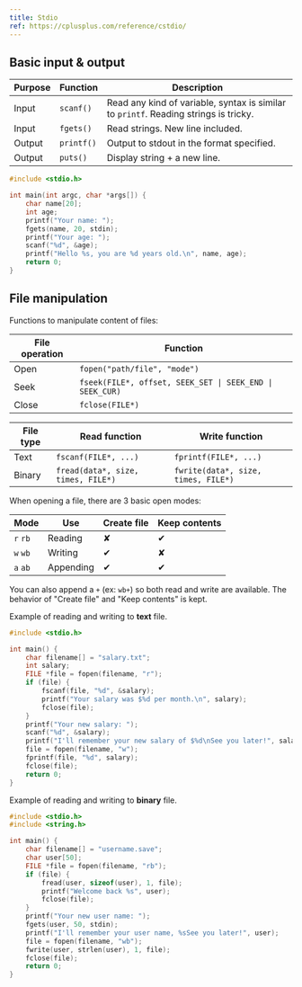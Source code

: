 ```yaml
---
title: Stdio
ref: https://cplusplus.com/reference/cstdio/
---
```


## Basic input & output

| Purpose | Function | Description |
| --- | --- | --- |
| Input | `scanf()` | Read any kind of variable, syntax is similar to `printf`. Reading strings is tricky. |
| Input | `fgets()` | Read strings. New line included. |
| Output | `printf()` | Output to stdout in the format specified. |
| Output | `puts()` | Display string + a new line. |

```c
#include <stdio.h>

int main(int argc, char *args[]) {
    char name[20];
    int age;
    printf("Your name: ");
    fgets(name, 20, stdin);
    printf("Your age: ");
    scanf("%d", &age);
    printf("Hello %s, you are %d years old.\n", name, age);
    return 0;
}
```

## File manipulation

Functions to manipulate content of files:

| File operation | Function |
| --- | --- |
| Open | `fopen("path/file", "mode")` |
| Seek | `fseek(FILE*, offset, SEEK_SET \| SEEK_END \| SEEK_CUR)` |
| Close | `fclose(FILE*)` |

| File type | Read function | Write function |
| --- | --- | --- |
| Text | `fscanf(FILE*, ...)` | `fprintf(FILE*, ...)` |
| Binary | `fread(data*, size, times, FILE*)` | `fwrite(data*, size, times, FILE*)` |

When opening a file, there are 3 basic open modes:

| Mode     | Use       | Create file                         | Keep contents                       |
| -------- | --------- | ----------------------------------- | ----------------------------------- |
| `r` `rb` | Reading   | <span class="center red">✘</span>   | <span class="center green">✔</span> |
| `w` `wb` | Writing   | <span class="center green">✔</span> | <span class="center red">✘</span>   |
| `a` `ab` | Appending | <span class="center green">✔</span> | <span class="center green">✔</span> |

You can also append a `+` (ex: `wb+`) so both read and write are available.
The behavior of "Create file" and "Keep contents" is kept.

Example of reading and writing to **text** file.

```c
#include <stdio.h>

int main() {
    char filename[] = "salary.txt";
    int salary;
    FILE *file = fopen(filename, "r");
    if (file) {
        fscanf(file, "%d", &salary);
        printf("Your salary was $%d per month.\n", salary);
        fclose(file);
    }
    printf("Your new salary: ");
    scanf("%d", &salary);
    printf("I'll remember your new salary of $%d\nSee you later!", salary);
    file = fopen(filename, "w");
    fprintf(file, "%d", salary);
    fclose(file);
    return 0;
}
```

Example of reading and writing to **binary** file.

```c
#include <stdio.h>
#include <string.h>

int main() {
    char filename[] = "username.save";
    char user[50];
    FILE *file = fopen(filename, "rb");
    if (file) {
        fread(user, sizeof(user), 1, file);
        printf("Welcome back %s", user);
        fclose(file);
    }
    printf("Your new user name: ");
    fgets(user, 50, stdin);
    printf("I'll remember your user name, %sSee you later!", user);
    file = fopen(filename, "wb");
    fwrite(user, strlen(user), 1, file);
    fclose(file);
    return 0;
}
```
